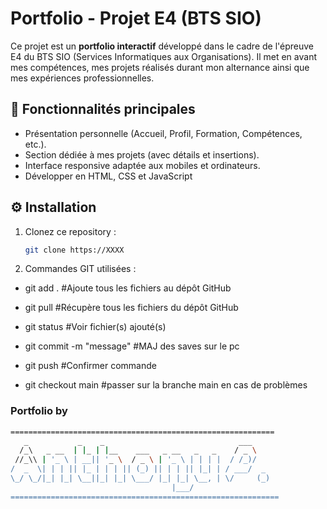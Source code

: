 # Portfolio - Projet E4 (BTS SIO)

Ce projet est un **portfolio interactif** développé dans le cadre de l'épreuve E4 du BTS SIO (Services Informatiques aux Organisations). Il met en avant mes compétences, mes projets réalisés durant mon alternance ainsi que mes expériences professionnelles.

## 🚀 Fonctionnalités principales

- Présentation personnelle (Accueil, Profil, Formation, Compétences, etc.).
- Section dédiée à mes projets (avec détails et insertions).
- Interface responsive adaptée aux mobiles et ordinateurs.
- Développer en HTML, CSS et JavaScript

## ⚙️ Installation

1. Clonez ce repository :
   ```bash
   git clone https://XXXX

2. Commandes GIT utilisées :

- git add .                 #Ajoute tous les fichiers au dépôt GitHub

- git pull                  #Récupère tous les fichiers du dépôt GitHub

- git status                #Voir fichier(s) ajouté(s)

- git commit -m "message"   #MAJ des saves sur le pc

- git push                  #Confirmer commande

- git checkout main         #passer sur la branche main en cas de problèmes

### Portfolio by

  ```bash
 ===========================================================
     _           _    _                              ___    
    /_\   _ __  | |_ | |__    ___   _ __   _   _    / _ \   
   //_\\ | '_ \ | __|| '_ \  / _ \ | '_ \ | | | |  / /_)/   
  /  _  \| | | || |_ | | | || (_) || | | || |_| | / ___/  _ 
  \_/ \_/|_| |_| \__||_| |_| \___/ |_| |_| \__, | \/     (_)
                                      |___/            
============================================================

